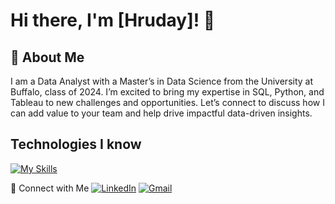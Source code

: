 <!--
**hruday21/hruday21** is a ✨ _special_ ✨ repository because its `README.md` (this file) appears on your GitHub profile.

Here are some ideas to get you started:

- 🔭 I’m currently working on ...
- 🌱 I’m currently learning ...
- 👯 I’m looking to collaborate on ...
- 🤔 I’m looking for help with ...
- 💬 Ask me about ...
- 📫 How to reach me: ...
- 😄 Pronouns: ...
- ⚡ Fun fact: ...
-->


# Hi there, I'm [Hruday]! 👋

## 🚀 About Me

I am a Data Analyst with a Master’s in Data Science from the University at Buffalo, class of 2024. I’m excited to bring my expertise in SQL, Python, and Tableau to new challenges and opportunities. Let’s connect to discuss how I can add value to your team and help drive impactful data-driven insights.

## Technologies I know  
[![My Skills](https://skillicons.dev/icons?i=mysql,py,r,github,aws,anaconda)](https://skillicons.dev)


🔗 Connect with Me 
[![LinkedIn](https://skillicons.dev/icons?i=linkedin)](https://www.linkedin.com/in/hruday-kumar-reddy-poreddy-81b793199) 
[![Gmail](https://skillicons.dev/icons?i=gmail)](mailto:poreddyhruday2100@gmail.com)


